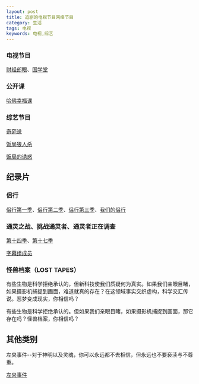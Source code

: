 ```yaml
---
layout: post
title: 追剧的电视节目网络节目
category: 生活
tags: 电视
keywords: 电视,综艺
---
```

### 电视节目

[财经郎眼](http://www.iqiyi.com/a_19rrgu9qmt.html)、[国学堂](http://tv.cntv.cn/videoset/C32696/page/1)

### 公开课

[哈佛幸福课](http://open.163.com/special/opencourse/positivepsychology.html)

### 综艺节目

[奇葩说](http://www.iqiyi.com/a_19rrh99g55.html)

[饭局狼人杀](http://v.pptv.com/show/csexL5f9basOjPQ.html)

[饭局的诱惑](http://v.qq.com/detail/5/51750.html)

## 纪录片

### 侣行

[侣行第一季](http://list.youku.com/show/id_zb15dcb2c58c011e38b3f.html)、[侣行第二季](http://list.youku.com/show/id_z49ae58ae30b911e38b3f.html)、[侣行第三季](http://list.youku.com/show/id_zde75b39addd011e4abda.html)、[我们的侣行](http://v.qq.com/detail/5/52881.html)

### 通灵之战、挑战通灵者、通灵者正在调查 

[第十四季](http://space.bilibili.com/1315023/#!/channel/detail?cid=12979)、[第十七季](http://space.bilibili.com/18199039/#!/channel/detail?cid=10226)

[字幕组成员](http://tieba.baidu.com/home/main?un=les308137305)

### 怪兽档案（LOST TAPES）

有些生物是科学拒绝承认的，但新科技使我们质疑何为真实。如果我们亲眼目睹，如果摄影机捕捉到画面，难道就真的存在？在这领域事实交织虚构，科学交汇传说。恶梦变成现实，你相信吗？

有些生物是科学拒绝承认的。但如果我们亲眼目睹，如果摄影机捕捉到画面，那它存在吗？怪兽档案，你相信吗？

## 其他类别

左央事件--对于神明以及灵魂，你可以永远都不去相信，但永远也不要亵渎与不尊重。

[左央事件](http://tieba.baidu.com/p/3206561232)